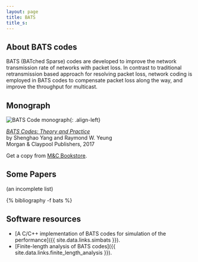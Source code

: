 ```yaml
---
layout: page
title: BATS
title_s:
---
```


## About BATS codes

BATS (BATched Sparse) codes are developed to improve the network transmission rate of networks with packet loss. In contrast to traditional retransmission based approach for resolving packet loss, network coding is employed in BATS codes to compensate packet loss along the way, and improve the throughput for multicast.  

## Monograph

![BATS Code monograph](http://www.morganclaypoolpublishers.com/catalog_Orig/images/9781627055970.png){: .align-left}

_[BATS Codes: Theory and Practice](http://www.morganclaypool.com/doi/abs/10.2200/S00794ED1V01Y201708CNT019)_  
by Shenghao Yang and Raymond W. Yeung  
Morgan & Claypool Publishers, 2017

Get a copy from [M&C Bookstore](http://www.morganclaypoolpublishers.com/catalog_Orig/product_info.php?products_id=1111).


## Some Papers
(an incomplete list)

{% bibliography -f bats %}



## Software resources

- [A C/C++ implementation of BATS codes for simulation of the performance]({{ site.data.links.simbats }}).
- [Finite-length analysis of BATS codes]({{ site.data.links.finite_length_analysis }}).
